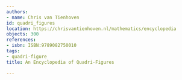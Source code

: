 ```yaml
---
authors:
- name: Chris van Tienhoven
id: quadri_figures
location: https://chrisvantienhoven.nl/mathematics/encyclopedia
objects: 300
references:
- isbn: ISBN:9789082750010
tags:
- quadri-figure
title: An Encyclopedia of Quadri-Figures

---
```


